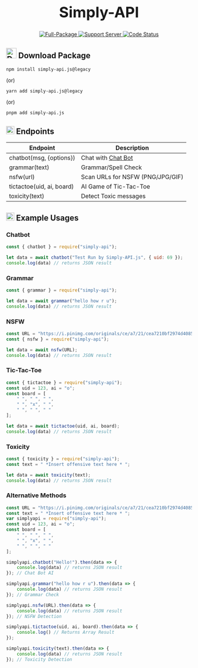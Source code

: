 <h1 style="font-size:2.5rem;" align="center">Simply-API</h1>

<div align="center">
  <a href="https://nodejs.org/en/download/">
    <img src="https://img.shields.io/badge/Node.js-%20>=16-green.svg?style=for-the-badge&logo=Node.js" alt="Full-Package">
  </a>
  <a href="https://discord.gg/3JzDV9T5Fn">
    <img src="https://img.shields.io/discord/867999056172052551.svg?label=Support&logo=Discord&colorB=7289da&style=for-the-badge" alt="Support Server">
  </a>
  <a href="https://github.com/abadima/simply-api">
    <img src="https://img.shields.io/github/actions/workflow/status/Abadima/simply-api/codeql.yml?branch=main&style=for-the-badge" alt="Code Status">
  </a>
</div>

## <img alt="Download" width="28px" src="https://cdn.onlinewebfonts.com/svg/img_250767.png" /> Download Package
```
npm install simply-api.js@legacy
```
(or)
```
yarn add simply-api.js@legacy
```
(or)
```
pnpm add simply-api.js
```


## <img alt="Download" width="22px" src="https://icon-library.com/images/book-icon/book-icon-28.jpg" /> Endpoints

|Endpoint| Description |
|--|--|
| chatbot(msg, {options}) | Chat with [Chat Bot](https://simplyapi.js.org/docs/chatbot) |
| grammar(text) | Grammar/Spell Check |
| nsfw(url) | Scan URLs for NSFW (PNG/JPG/GIF) |
| tictactoe(uid, ai, board) | AI Game of Tic-Tac-Toe |
| toxicity(text) | Detect Toxic messages |


## <img alt="Download" width="22px" src="http://cdn.onlinewebfonts.com/svg/img_28937.png" /> Example Usages

### Chatbot
```js
const { chatbot } = require("simply-api");

let data = await chatbot("Test Run by Simply-API.js", { uid: 69 });
console.log(data) // returns JSON result
```
### Grammar
```js
const { grammar } = require("simply-api");

let data = await grammar("hello how r u");
console.log(data) // returns JSON result
```
### NSFW
```js
const URL = "https://i.pinimg.com/originals/ce/a7/21/cea7210bf2974d4085d09b53f782ea74.jpg";
const { nsfw } = require("simply-api");

let data = await nsfw(URL);
console.log(data) // returns JSON result
```

### Tic-Tac-Toe
```js
const { tictactoe } = require("simply-api");
const uid = 123, ai = "o";
const board = [
	" ", " ", " ",
	" ", "x", " ",
	" ", " ", " "
];

let data = await tictactoe(uid, ai, board);
console.log(data) // returns JSON result
```

### Toxicity
```js
const { toxicity } = require("simply-api");
const text = " *Insert offensive text here * ";

let data = await toxicity(text);
console.log(data) // returns JSON result
```

### Alternative Methods
```js
const URL = "https://i.pinimg.com/originals/ce/a7/21/cea7210bf2974d4085d09b53f782ea74.jpg";
const text = " *Insert offensive text here * ";
var simplyapi = require("simply-api");
const uid = 123, ai = "o";
const board = [
    " ", " ", " ",
    " ", "x", " ",
    " ", " ", " "
];

simplyapi.chatbot("Hello!").then(data => {
    console.log(data) // returns JSON result
}); // Chat Bot AI

simplyapi.grammar("hello how r u").then(data => {
    console.log(data) // returns JSON result
}); // Grammar Check

simplyapi.nsfw(URL).then(data => {
    console.log(data) // returns JSON result
}); // NSFW Detection

simplyapi.tictactoe(uid, ai, board).then(data => {
    console.log() // Returns Array Result
});

simplyapi.toxicity(text).then(data => {
    console.log(data) // returns JSON result
}); // Toxicity Detection
```